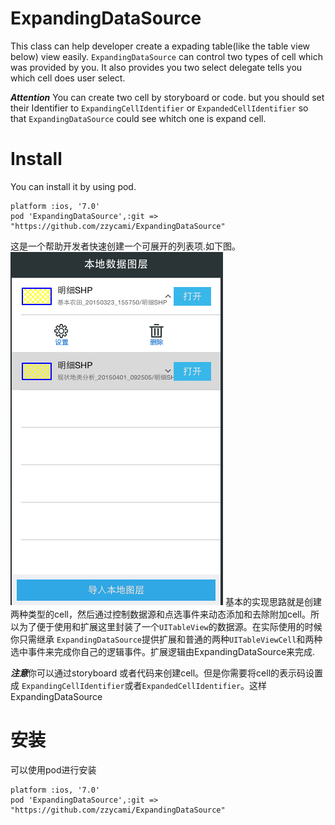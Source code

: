 ExpandingDataSource
==================

This class can help developer create a expading table(like the table view below) view easily.
`ExpandingDataSource` can control two types of cell which was provided by you. It also provides you two select delegate tells you which cell does user select.

***Attention*** You can create two cell by storyboard or code. but you should set their Identifier to `ExpandingCellIdentifier` or `ExpandedCellIdentifier` so that `ExpandingDataSource` could see whitch one is expand cell.

Install
=====
You can install it by using pod.
```
platform :ios, '7.0'
pod 'ExpandingDataSource',:git => "https://github.com/zzycami/ExpandingDataSource"
```


这是一个帮助开发者快速创建一个可展开的列表项.如下图。
![](https://raw.githubusercontent.com/zzycami/ExpandingDataSource/master/IMG_0064.PNG)
基本的实现思路就是创建两种类型的cell，然后通过控制数据源和点选事件来动态添加和去除附加cell。所以为了便于使用和扩展这里封装了一个`UITableView`的数据源。在实际使用的时候你只需继承	`ExpandingDataSource`提供扩展和普通的两种`UITableViewCell`和两种选中事件来完成你自己的逻辑事件。扩展逻辑由ExpandingDataSource来完成.

***注意***你可以通过storyboard 或者代码来创建cell。但是你需要将cell的表示码设置成
`ExpandingCellIdentifier`或者`ExpandedCellIdentifier`。这样ExpandingDataSource

安装
====
可以使用pod进行安装
```
platform :ios, '7.0'
pod 'ExpandingDataSource',:git => "https://github.com/zzycami/ExpandingDataSource"
```

